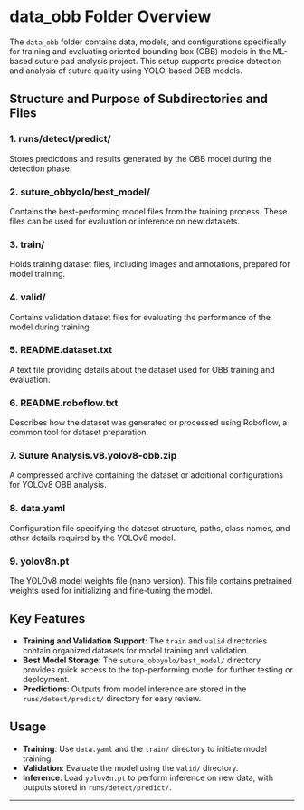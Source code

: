 # data_obb Folder Overview

The `data_obb` folder contains data, models, and configurations specifically for training and evaluating oriented bounding box (OBB) models in the ML-based suture pad analysis project. This setup supports precise detection and analysis of suture quality using YOLO-based OBB models.

## Structure and Purpose of Subdirectories and Files

### 1. **runs/detect/predict/**
Stores predictions and results generated by the OBB model during the detection phase.

### 2. **suture_obbyolo/best_model/**
Contains the best-performing model files from the training process. These files can be used for evaluation or inference on new datasets.

### 3. **train/**
Holds training dataset files, including images and annotations, prepared for model training.

### 4. **valid/**
Contains validation dataset files for evaluating the performance of the model during training.

### 5. **README.dataset.txt**
A text file providing details about the dataset used for OBB training and evaluation.

### 6. **README.roboflow.txt**
Describes how the dataset was generated or processed using Roboflow, a common tool for dataset preparation.

### 7. **Suture Analysis.v8.yolov8-obb.zip**
A compressed archive containing the dataset or additional configurations for YOLOv8 OBB analysis.

### 8. **data.yaml**
Configuration file specifying the dataset structure, paths, class names, and other details required by the YOLOv8 model.

### 9. **yolov8n.pt**
The YOLOv8 model weights file (nano version). This file contains pretrained weights used for initializing and fine-tuning the model.

## Key Features
- **Training and Validation Support**: The `train` and `valid` directories contain organized datasets for model training and validation.
- **Best Model Storage**: The `suture_obbyolo/best_model/` directory provides quick access to the top-performing model for further testing or deployment.
- **Predictions**: Outputs from model inference are stored in the `runs/detect/predict/` directory for easy review.

## Usage
- **Training**: Use `data.yaml` and the `train/` directory to initiate model training.
- **Validation**: Evaluate the model using the `valid/` directory.
- **Inference**: Load `yolov8n.pt` to perform inference on new data, with outputs stored in `runs/detect/predict/`.

---

